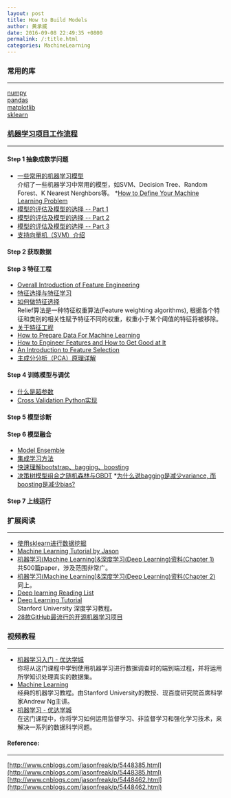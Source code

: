 ```yaml
---
layout: post
title: How to Build Models
author: 黄承威
date: 2016-09-08 22:49:35 +0800
permalink: /:title.html
categories: MachineLearning
---
```



### 常用的库  
---

[numpy](www.numpy.org)  
[pandas](http://pandas.pydata.org/)  
[matplotlib](http://matplotlib.org/)  
[sklearn](http://scikit-learn.org/stable/)  


### [机器学习项目工作流程](/machine-learning-workflow.html)  
---

#### Step 1 抽象成数学问题  
* [一些常用的机器学习模型](/images/ml/Models.png)  
介绍了一些机器学习中常用的模型，如SVM、Decision Tree、Random Forest、K Nearest Nerghbors等。
*[How to Define Your Machine Learning Problem](http://machinelearningmastery.com/how-to-define-your-machine-learning-problem/)
* [模型的评估及模型的选择 -- Part 1](http://sebastianraschka.com/blog/2016/model-evaluation-selection-part1.html)
* [模型的评估及模型的选择 -- Part 2](http://sebastianraschka.com/blog/2016/model-evaluation-selection-part2.html)
* [模型的评估及模型的选择 -- Part 3](http://sebastianraschka.com/blog/2016/model-evaluation-selection-part3.html)
* [支持向量机（SVM）介绍](https://www.zybuluo.com/Duanxx/note/433281)

#### Step 2 获取数据  

#### Step 3 特征工程  
* [Overall Introduction of Feature Engineering](/machine-learning-feature-engineering.html)
* [特征选择与特征学习](http://blog.jasonding.top/2015/11/12/Feature%20Engineering/%E3%80%90%E7%89%B9%E5%BE%81%E5%B7%A5%E7%A8%8B%E3%80%91%E7%89%B9%E5%BE%81%E9%80%89%E6%8B%A9%E4%B8%8E%E7%89%B9%E5%BE%81%E5%AD%A6%E4%B9%A0/)
* [如何做特征选择](http://chuansong.me/n/932590347121)  
Relief算法是一种特征权重算法(Feature weighting algorithms), 根据各个特征和类别的相关性赋予特征不同的权重，权重小于某个阈值的特征将被移除。  
* [关于特征工程](http://www.voidcn.com/blog/a353833082/article/p-5043230.html)
* [How to Prepare Data For Machine Learning](http://machinelearningmastery.com/how-to-prepare-data-for-machine-learning/)
* [How to Engineer Features and How to Get Good at It](http://machinelearningmastery.com/discover-feature-engineering-how-to-engineer-features-and-how-to-get-good-at-it/)
* [An Introduction to Feature Selection](http://machinelearningmastery.com/an-introduction-to-feature-selection/)
* [主成分分析（PCA）原理详解](http://blog.csdn.net/zhongkelee/article/details/44064401)

#### Step 4 训练模型与调优  
* [什么是超参数](https://www.quora.com/What-are-hyperparameters-in-machine-learning)
* [Cross Validation Python实现](http://www.csuldw.com/2015/07/28/2015-07-28%20crossvalidation/)


#### Step 5 模型诊断  



#### Step 6 模型融合  
* [Model Ensemble](/images/ml/ModelEnsemble.png)
* [集成学习方法](http://www.cnblogs.com/wxquare/p/5440664.html)
* [快速理解bootstrap、bagging、boosting](http://www.xiutx.cn/archives/24)
* [决策树模型组合之随机森林与GBDT](http://www.cnblogs.com/LeftNotEasy/archive/2011/03/07/random-forest-and-gbdt.html)
*[为什么说bagging是减少variance, 而boosting是减少bias?](https://www.zhihu.com/question/26760839)

#### Step 7 上线运行  


### 扩展阅读    
---
* [使用sklearn进行数据挖掘](http://www.cnblogs.com/jasonfreak/p/5448462.html)
* [Machine Learning Tutorial by Jason](http://machinelearningmastery.com/start-here/)
* [机器学习(Machine Learning)&深度学习(Deep Learning)资料(Chapter 1)](https://github.com/ty4z2008/Qix/blob/master/dl.md)  
共500篇paper，涉及范围非常广。
* [机器学习(Machine Learning)&深度学习(Deep Learning)资料(Chapter 2)](https://github.com/ty4z2008/Qix/blob/master/dl2.md)  
同上。
* [Deep learning Reading List](http://jmozah.github.io/links/)
* [Deep Learning Tutorial](http://deeplearning.stanford.edu/tutorial/)  
Stanford University 深度学习教程。
* [28款GitHub最流行的开源机器学习项目](https://yq.aliyun.com/articles/30794)

### 视频教程
---
* [机器学习入门 - 优达学城](https://cn.udacity.com/course/intro-to-machine-learning--ud120)  
你将从这门课程中学到使用机器学习进行数据调查时的端到端过程，并将运用所学知识处理真实的数据集。
* [Machine Learning](https://www.coursera.org/learn/machine-learning)  
经典的机器学习教程。由Stanford University的教授、现百度研究院首席科学家Andrew Ng主讲。
* [机器学习 - 优达学城](https://cn.udacity.com/course/machine-learning--ud262)  
在这门课程中，你将学习如何运用监督学习、非监督学习和强化学习技术，来解决一系列的数据科学问题。



#### Reference:
---
[http://www.cnblogs.com/jasonfreak/p/5448385.html](http://www.cnblogs.com/jasonfreak/p/5448385.html)  
[http://www.cnblogs.com/jasonfreak/p/5448462.html](http://www.cnblogs.com/jasonfreak/p/5448462.html)  
